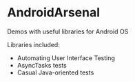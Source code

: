 # AndroidArsenal
Demos with useful libraries for Android OS

Libraries included:
- Automating User Interface Testing
- AsyncTasks tests
- Casual Java-oriented tests
